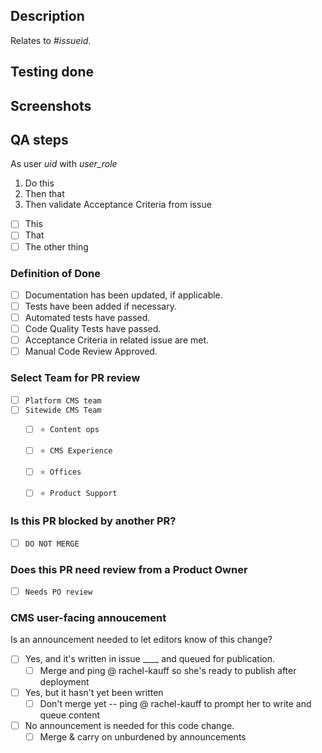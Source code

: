 ## Description

Relates to #_issueid_.

## Testing done


## Screenshots


## QA steps

As user _uid_ with _user_role_
1. Do this
2. Then that
3. Then validate Acceptance Criteria from issue
- [ ] This
- [ ] That
- [ ] The other thing

### Definition of Done

- [ ] Documentation has been updated, if applicable.
- [ ] Tests have been added if necessary.
- [ ] Automated tests have passed.
- [ ] Code Quality Tests have passed.
- [ ] Acceptance Criteria in related issue are met.
- [ ] Manual Code Review Approved.

### Select Team for PR review

- [ ] `Platform CMS team`
- [ ] `Sitewide CMS Team`
  - [ ] `⭐️ Content ops`
  - [ ] `⭐️ CMS Experience`
  - [ ] `⭐️ Offices`
  - [ ] `⭐️ Product Support`


### Is this PR blocked by another PR?

- [ ] `DO NOT MERGE`

### Does this PR need review from a Product Owner

- [ ] `Needs PO review`

### CMS user-facing annoucement

Is an announcement needed to let editors know of this change?
- [ ] Yes, and it's written in issue ____ and queued for publication.
  - [ ] Merge and ping @ rachel-kauff so she's ready to publish after deployment
- [ ] Yes, but it hasn't yet been written
  - [ ] Don't merge yet -- ping @ rachel-kauff to prompt her to write and queue content
- [ ] No announcement is needed for this code change.
  - [ ] Merge & carry on unburdened by announcements
